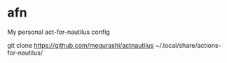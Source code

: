 # afn
My personal act-for-nautilus config

git clone https://github.com/megurashi/actnautilus ~/.local/share/actions-for-nautilus/
